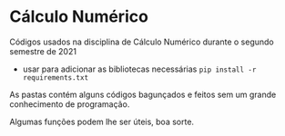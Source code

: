 # Cálculo Numérico
Códigos usados na disciplina de Cálculo Numérico durante o segundo semestre de 2021

- usar para adicionar as bibliotecas necessárias
`pip install -r requirements.txt`

As pastas contém alguns códigos bagunçados e feitos sem um grande conhecimento de programação.

Algumas funções podem lhe ser úteis, boa sorte.